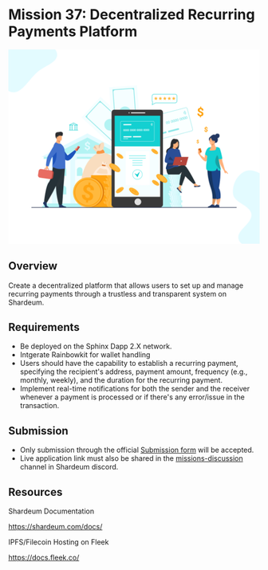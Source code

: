 # Mission 37: Decentralized Recurring Payments Platform

<img src="images/recurring.png" alt="Decentralized Recurring Payments Platform"/>

## Overview

Create a decentralized platform that allows users to set up and manage recurring payments through a trustless and transparent system on Shardeum.

## Requirements

- Be deployed on the Sphinx Dapp 2.X network.
- Intgerate Rainbowkit for wallet handling
- Users should have the capability to establish a recurring payment, specifying the recipient's address, payment amount, frequency (e.g., monthly, weekly), and the duration for the recurring payment.
- Implement real-time notifications for both the sender and the receiver whenever a payment is processed or if there's any error/issue in the transaction.


## Submission
- Only submission through the official [Submission form](https://forms.gle/mXN3a3EQHz52ShWS8) will be accepted.
- Live application link must also be shared in the [missions-discussion](https://discord.com/channels/933959587462254612/1039929816843038750) channel in Shardeum discord. 


## Resources

Shardeum Documentation

https://shardeum.com/docs/

IPFS/Filecoin Hosting on Fleek

https://docs.fleek.co/
